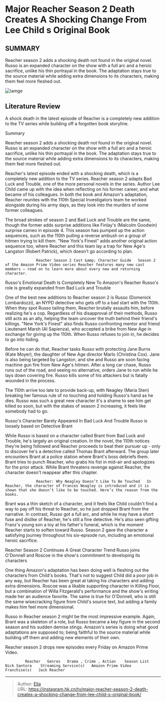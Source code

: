 # Major Reacher Season 2 Death Creates A Shocking Change From Lee Child s Original Book


## SUMMARY 



  Reacher season 2 adds a shocking death not found in the original novel.   Russo is an expanded character on the show with a full arc and a heroic sacrifice, unlike his thin portrayal in the book.   The adaptation stays true to the source material while adding extra dimensions to its characters, making them feel more fleshed out.  

![iamge](https://static1.srcdn.com/wordpress/wp-content/uploads/2024/01/reacher-season-2-episode-6-russo-death-book-change.jpg)

## Literature Review
A shock death in the latest episode of Reacher is a completely new addition to the TV series while building off a forgotten book storyline.





Summary

  Reacher season 2 adds a shocking death not found in the original novel.   Russo is an expanded character on the show with a full arc and a heroic sacrifice, unlike his thin portrayal in the book.   The adaptation stays true to the source material while adding extra dimensions to its characters, making them feel more fleshed out.  







Reacher&#39;s latest episode ended with a shocking death, which is a completely new addition to the TV series. Reacher season 2 adapts Bad Luck and Trouble, one of the more personal novels in the series. Author Lee Child came up with the idea when reflecting on his former career, and what became of his colleagues. In both the book and Amazon&#39;s adaptation, Reacher reunites with the 110th Special Investigators team he worked alongside during his army days, as they look into the murders of some former colleagues.

The broad strokes of season 2 and Bad Luck and Trouble are the same, though the former adds surprise additions like Finlay&#39;s (Malcolm Goodwin) surprise cameo in episode 4. This season has pumped up the action sequences, such as the 110th pulling a reverse ambush on a group of hitmen trying to kill them. &#34;New York&#39;s Finest&#34; adds another original action sequence too, where Reacher and this team lay a trap for New Age&#39;s Langston (Robert Patrick), which doesn&#39;t go according to plan.





 

                  Reacher Season 2 Cast &amp; Character Guide   Season 2 of the Amazon Prime Video series Reacher features many new cast members – read on to learn more about every new and returning character.    


 Russo&#39;s Emotional Death Is Completely New To Amazon&#39;s Reacher 
Russo&#39;s role is greatly expanded from Bad Luck and Trouble
          

One of the best new additions to Reacher season 2 is Russo (Domenick Lombardozzi), an NYPD detective who gets off to a bad start with the 110th. When they spot Russo tailing them, Reacher brutally assaults him, before realizing he&#39;s a cop. Regardless of his disapproval of their methods, Russo still acts as an ally, helping the team uncover the truth behind their friend&#39;s killings. &#34;New York&#39;s Finest&#34; also finds Russo confronting mentor and friend Lieutenant Marsh (Al Sapienza), who accepted a bribe from New Age in exchange for giving up the 110th. When Russo refuses to join in, he decides to go into hiding.




Before he can do that, Reacher tasks Russo with protecting Jane Burns (Kate Moyer), the daughter of New Age director Marlo (Christina Cox). Jane is also being targeted by Langston, and she and Russo are soon facing machine gun fire from New Age&#39;s hitmen. After a long car chase, Russo runs out of the road, and seeing no alternative, orders Jane to run while he lays down covering fire. Russo kills some of his attackers but is fatally wounded in the process.

The 110th arrive too late to provide back-up, with Neagley (Maria Sten) breaking her famous rule of no touching and holding Russo&#39;s hand as he dies. Russo was such a great new character it&#39;s a shame to see him get killed so soon, but with the stakes of season 2 increasing, it feels like somebody had to go.



 Russo&#39;s Character Barely Appeared In Bad Luck And Trouble 
Russo is loosely based on Detective Brant
          




While Russo is based on a character called Brant from Bad Luck and Trouble, he&#39;s largely an original creation. In the novel, the 110th notices they&#39;re being followed and Reacher proceeds to beat their pursuer up - only to discover he&#39;s a detective called Thomas Brant afterward. The group later encounters Brant at a police station where Brant&#39;s boss debriefs them. Brant tries to punch Reacher, who grabs his fist in mid-air and apologizes for the prior attack. While Brant threatens revenge against Reacher, the character doesn&#39;t reappear after this chapter.

                  Reacher: Why Neagley Doesn’t Like To Be Touched   In Reacher, the character of Frances Neagley is introduced and it is shown that she doesn’t like to be touched. Here’s the reason from the books.    

Brant was a thin sketch of a character, and it feels like Child couldn&#39;t find a way to pay off his threat to Reacher, so he just dropped Brant from the narrative. In contrast, Russo got a full arc, and while he may have a short fuse and dislike of Reacher, he&#39;s still a fine detective. He&#39;s also seen gifting Franz&#39;s young son a toy at his father&#39;s funeral, which is the moment Reacher starts to soften toward Russo. Season 2 gave the character a satisfying journey throughout his six-episode run, including an emotional heroic sacrifice.






 Reacher Season 2 Continues A Great Character Trend 
Russo joins O&#39;Donnell and Roscoe in the show&#39;s commitment to developing its characters
         

One thing Amazon&#39;s adaptation has been doing well is fleshing out the characters from Child&#39;s books. That&#39;s not to suggest Child did a poor job in any way, but Reacher has been great at taking his characters and adding extra dimensions. Roscoe was a likable supporting character in Killing Floor, but a combination of Willa Fitzgerald&#39;s performance and the show&#39;s writing made her an audience favorite. The same is true for O&#39;Donnell, who is still the same wisecracking figure from Child&#39;s source text, but adding a family makes him feel more dimensional.

Russo in Reacher season 2 might be the most impressive example. Again, Brant was a skeleton of a role, but Russo became a key figure in the second season and his sudden demise stings. Amazon&#39;s series is doing what good adaptations are supposed to; being faithful to the source material while building off them and adding new elements of their own.




Reacher season 2 drops new episodes every Friday on Amazon Prime Video.

             Reacher   Genres   Drama , Crime , Action    Season List   Nick Santora    Streaming Service(s)   Amazon Prime Video    Franchise(s)   Jack Reacher       


---

> Author: [Ella](https://instagram.hk.cn/)  
> URL: https://instagram.hk.cn/tv/major-reacher-season-2-death-creates-a-shocking-change-from-lee-child-s-original-book/  

